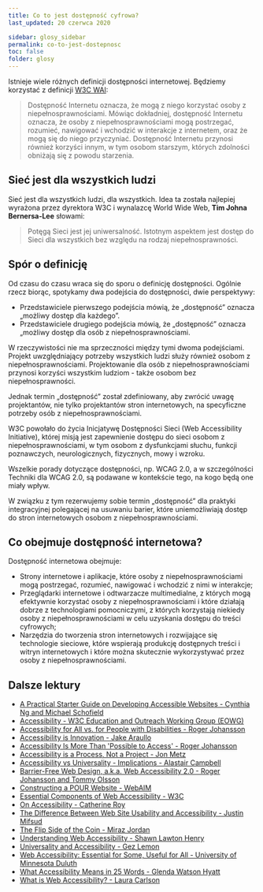 ```yaml
---
title: Co to jest dostępność cyfrowa?
last_updated: 20 czerwca 2020

sidebar: glosy_sidebar
permalink: co-to-jest-dostepnosc
toc: false
folder: glosy
---
```



Istnieje wiele różnych definicji dostępności internetowej. Będziemy korzystać z definicji [W3C WAI](https://www.w3.org/WAI/intro/accessibility):

> Dostępność Internetu oznacza, że mogą z niego korzystać osoby z niepełnosprawnościami. Mówiąc dokładniej, dostępność Internetu oznacza, że osoby z niepełnosprawnościami mogą postrzegać, rozumieć, nawigować i wchodzić w interakcje z internetem, oraz że mogą się do niego przyczyniać. Dostępność Internetu przynosi również korzyści innym, w tym osobom starszym, których zdolności obniżają się z powodu starzenia.

## Sieć jest dla wszystkich ludzi
Sieć jest dla wszystkich ludzi, dla wszystkich. Idea ta została najlepiej wyrażona przez dyrektora W3C i wynalazcę World Wide Web, **Tim Johna Bernersa-Lee** słowami:
> Potęgą Sieci jest jej uniwersalność. Istotnym aspektem jest dostęp do Sieci dla wszystkich bez względu na rodzaj niepełnosprawności.

## Spór o definicję
Od czasu do czasu wraca się do sporu o definicję dostępności. Ogólnie rzecz biorąc, spotykamy dwa podejścia do dostępności, dwie perspektywy: 

-  Przedstawiciele pierwszego podejścia mówią, że &bdquo;dostępność&rdquo; oznacza &bdquo;możliwy dostęp dla każdego&rdquo;. 
-  Przedstawiciele drugiego podejścia mówią, że &bdquo;dostępność&rdquo; oznacza &bdquo;możliwy dostęp dla osób z niepełnosprawnościami.

W rzeczywistości nie ma sprzeczności między tymi dwoma podejściami. Projekt uwzględniający potrzeby wszystkich ludzi służy również osobom z niepełnosprawnościami. Projektowanie dla osób z niepełnosprawnościami przynosi korzyści wszystkim ludziom - także osobom bez niepełnosprawności.

Jednak termin &bdquo;dostępność&rdquo; został zdefiniowany, aby zwrócić uwagę projektantów, nie tylko projektantów stron internetowych, na specyficzne potrzeby osób z niepełnosprawnościami. 

W3C powołało do życia Inicjatywę Dostępności Sieci (Web Accessibility Initiative), której misją jest zapewnienie dostępu do sieci osobom z niepełnosprawnościami, w tym osobom z dysfunkcjami słuchu, funkcji poznawczych, neurologicznych, fizycznych, mowy i wzroku.

Wszelkie porady dotyczące dostępności, np. WCAG 2.0, a w szczególności Techniki dla WCAG 2.0, są podawane w kontekście tego, na kogo będą one miały wpływ. 

W związku z tym rezerwujemy sobie termin &bdquo;dostępność&rdquo; dla praktyki integracyjnej polegającej na usuwaniu barier, które uniemożliwiają dostęp do stron internetowych osobom z niepełnosprawnościami.

## Co obejmuje dostępność internetowa?
Dostępność internetowa obejmuje:
- Strony internetowe i aplikacje, które osoby z niepełnosprawnościami mogą postrzegać, rozumieć, nawigować i wchodzić z nimi w interakcje;
- Przeglądarki internetowe i odtwarzacze multimedialne, z których mogą efektywnie korzystać osoby z niepełnosprawnościami i które działają dobrze z technologiami pomocniczymi, z których korzystają niekiedy osoby z niepełnosprawnościami w celu uzyskania dostępu do treści cyfrowych;
- Narzędzia do tworzenia stron internetowych i rozwijające się technologie sieciowe, które wspierają produkcję dostępnych treści i witryn internetowych i które można skutecznie wykorzystywać przez osoby z niepełnosprawnościami.

## Dalsze lektury
* [A Practical Starter Guide on Developing Accessible Websites - Cynthia Ng and Michael Schofield](http://journal.code4lib.org/articles/12697)
* [Accessibility - W3C Education and Outreach Working Group (EOWG)](https://www.w3.org/standards/webdesign/accessibility)
* [Accessibility for All vs. for People with Disabilities - Roger Johansson](http://www.456bereastreet.com/archive/200610/accessibility_for_all_vs_for_people_with_disabilities/)
* [Accessibility is Innovation - Jake Araullo](https://medium.com/safetyculture/accessibility-is-innovation-4961c652bbd5)
* [Accessibility Is More Than 'Possible to Access' - Roger Johansson](http://www.456bereastreet.com/archive/200904/accessibility_is_more_than_possible_to_access/)
* [Accessibility is a Process, Not a Project - Jon Metz](https://medium.com/@jonbmetz/accessibility-is-a-process-not-a-project-ce1c1cdc3aa7)
* [Accessibility vs Universality - Implications - Alastair Campbell](https://alastairc.ac/2007/02/accessibility-vs-universality-implications/)
* [Barrier-Free Web Design, a.k.a. Web Accessibility 2.0 - Roger Johansson and Tommy Olsson](http://www.456bereastreet.com/archive/200610/barrierfree_web_design_aka_web_accessibility_20/)
* [Constructing a POUR Website - WebAIM](http://webaim.org/articles/pour/)
* [Essential Components of Web Accessibility - W3C](https://www.w3.org/WAI/intro/components.php)
* [On Accessibility - Catherine Roy](http://www.catherine-roy.net/blog/2006/08/05/on-accessibility/)
* [The Difference Between Web Site Usability and Accessibility - Justin Mifsud](http://usabilitygeek.com/the-difference-between-web-site-usability-and-accessibility/)
* [The Flip Side of the Coin - Miraz Jordan](http://www.atpm.com/13.03/web-accessibility.shtml)
* [Understanding Web Accessibility - Shawn Lawton Henry](http://www.uiaccess.com/understanding.html)
* [Universality and Accessibility - Gez Lemon](http://juicystudio.com/article/universality-accessibility.php)
* [Web Accessibility: Essential for Some, Useful for All - University of Minnesota Duluth](https://itss.d.umn.edu/news/a11y-perspectives)
* [What Accessibility Means in 25 Words - Glenda Watson Hyatt](http://www.doitmyselfblog.com/2010/what-accessibility-means-in-25-words/)
* [What is Web Accessibility? - Laura Carlson](http://www.d.umn.edu/itss/training/online/access/what/)

